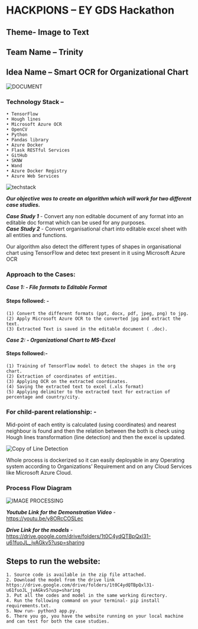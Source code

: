 # HACKPIONS – EY GDS Hackathon
## Theme- Image to Text
## Team Name – Trinity
## Idea Name – Smart OCR for Organizational Chart

![DOCUMENT](https://user-images.githubusercontent.com/54718939/104107213-99b72280-52e0-11eb-9f8a-61eca1ca4fd7.png)

### Technology Stack – 
    • TensorFlow
    • Hough lines
    • Microsoft Azure OCR
    • OpenCV
    • Python
    • Pandas library
    • Azure Docker
    • Flask RESTful Services
    • GitHub
    • SKNW
    • Wand
    • Azure Docker Registry
    • Azure Web Services

![techstack](https://user-images.githubusercontent.com/54718939/104107221-b05d7980-52e0-11eb-87ad-178542077f93.png)

***Our objective was to create an algorithm which will work for two different case studies.***

***Case Study 1*** - Convert any non editable document of any format into an editable doc format which can be used for any purposes.<br>
***Case Study 2*** - Convert organisational chart into editable excel sheet with all entities and functions.

Our algorithm also detect the different types of shapes in organisational chart using TensorFlow and detec text present in it using Microsoft Azure OCR

### Approach to the Cases:

***Case 1: - File formats to Editable Format***
#### Steps followed: -
    (1) Convert the different formats (ppt, docx, pdf, jpeg, png) to jpg. 
    (2) Apply Microsoft Azure OCR to the converted jpg and extract the text.
    (3) Extracted Text is saved in the editable document ( .doc).

***Case 2: - Organizational Chart to MS-Excel***
#### Steps followed:-
    (1) Training of TensorFlow model to detect the shapes in the org chart.
    (2) Extraction of coordinates of entities.
    (3) Applying OCR on the extracted coordinates.
    (4) Saving the extracted text to excel (.xls format)
    (5) Applying delimiter to the extracted text for extraction of percentage and country/city.

### For child-parent relationship: -
Mid-point of each entity is calculated (using coordinates) and nearest neighbour is found and then the relation between the both is check using Hough lines transformation (line detection) and then the excel is updated.

![Copy of Line Detection](https://user-images.githubusercontent.com/54718939/104107234-c9fec100-52e0-11eb-9eff-6351016a04b4.png)


Whole process is dockerized so it can easily deployable in any Operating system according to Organizations’ Requirement and on any Cloud Services like Microsoft Azure Cloud.

### Process Flow Diagram

![IMAGE PROCESSING](https://user-images.githubusercontent.com/54718939/101524088-7df1f100-39af-11eb-8a32-30f1a2a9bdfe.jpg)

***Youtube Link for the Demonstration Video*** - https://youtu.be/y8ORcCOSLec

***Drive Link for the models*** - https://drive.google.com/drive/folders/1t0C4ydQTBpQxl31-u61fuoJL_jvAGkv5?usp=sharing

## Steps to run the website:
    1. Source code is available in the zip file attached.
    2. Download the model from the drive link https://drive.google.com/drive/folders/1t0C4ydQTBpQxl31-u61fuoJL_jvAGkv5?usp=sharing
    3. Put all the codes and model in the same working directory.
    4. Run the following command on your terminal- pip install requirements.txt.
    5. Now run- python3 app.py.
    6. There you go, you have the website running on your local machine and can test for both the case studies.
